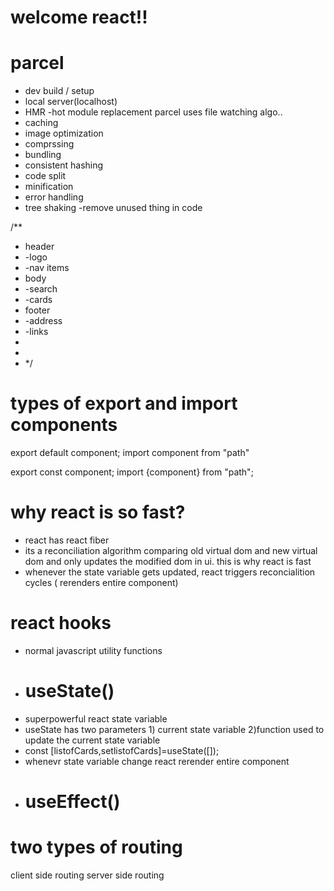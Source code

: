 # welcome react!!
# parcel 
- dev build / setup
- local server(localhost)
- HMR -hot module replacement parcel uses file watching algo..
- caching
- image optimization
- comprssing
- bundling
- consistent hashing
- code split
- minification
- error handling
- tree shaking -remove unused thing in code

/**
 * header
 * -logo
 * -nav items
 * body
 * -search
 * -cards
 * footer
 * -address
 * -links
 * 
 * 
 *  */ 

 # types of export and import components

 export default component;
 import component from "path"


 export const component;
 import {component} from "path";
 # why react is so fast?
 - react has react fiber 
 - its a reconciliation algorithm comparing old virtual dom and new virtual dom and only updates the modified dom in ui. this is why react is fast
- whenever the state variable gets updated, react triggers reconcialition cycles ( rerenders entire component)
 # react hooks
 - normal javascript utility functions
 - # useState() 
 - superpowerful react state variable
 - useState has two parameters 1) current state variable 2)function used to update the current state variable
 - const [listofCards,setlistofCards]=useState([]);
 - whenevr state variable change react rerender entire component
 - # useEffect()

 # two types of routing
 client side routing
 server side routing